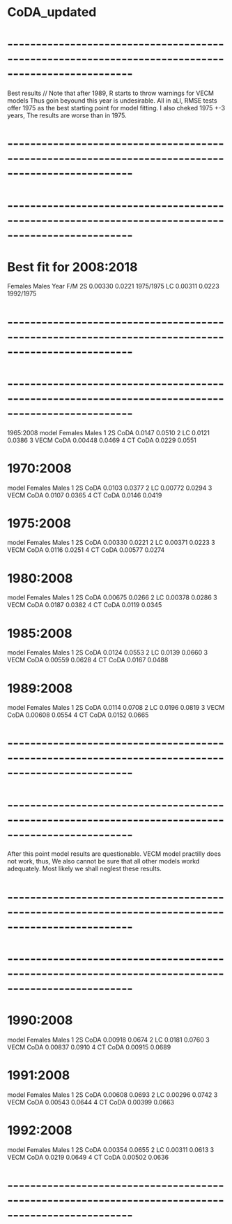 # CoDA_updated

# -------------------------------------------------------------------------------------------------- #
 Best results // Note that after 1989, R starts to throw warnings for VECM models 
 Thus goin beyound this year is undesirable. 
 All in aLl, RMSE tests offer 1975 as the best starting point for model fitting.
 I also cheked 1975 +-3 years, The results are worse than in 1975.
# -------------------------------------------------------------------------------------------------- #

# -------------------------------------------------------------------------------------------------- #
 # Best fit for 2008:2018
 Females      Males   Year F/M
 2S 0.00330   0.0221  1975/1975
 LC 0.00311   0.0223  1992/1975
# -------------------------------------------------------------------------------------------------- #

# -------------------------------------------------------------------------------------------------- #
 1965:2008
 model       Females  Males
 1 2S CoDA   0.0147  0.0510
 2 LC        0.0121  0.0386
 3 VECM CoDA 0.00448 0.0469
 4 CT CoDA   0.0229  0.0551

 # 1970:2008
 model       Females  Males
 1 2S CoDA   0.0103  0.0377
 2 LC        0.00772 0.0294
 3 VECM CoDA 0.0107  0.0365
 4 CT CoDA   0.0146  0.0419
 
# 1975:2008
 model       Females  Males
 1 2S CoDA   0.00330 0.0221
 2 LC        0.00371 0.0223
 3 VECM CoDA 0.0116  0.0251
 4 CT CoDA   0.00577 0.0274
 
# 1980:2008
 model       Females  Males
 1 2S CoDA   0.00675 0.0266
 2 LC        0.00378 0.0286
 3 VECM CoDA 0.0187  0.0382
 4 CT CoDA   0.0119  0.0345
 
# 1985:2008
 model       Females  Males
 1 2S CoDA   0.0124  0.0553
 2 LC        0.0139  0.0660
 3 VECM CoDA 0.00559 0.0628
 4 CT CoDA   0.0167  0.0488

# 1989:2008
 model       Females  Males
 1 2S CoDA   0.0114  0.0708
 2 LC        0.0196  0.0819
 3 VECM CoDA 0.00608 0.0554
 4 CT CoDA   0.0152  0.0665
# -------------------------------------------------------------------------------------------------- #

# -------------------------------------------------------------------------------------------------- #
 After this point model results are questionable. VECM model practilly does not work, thus,
 We also cannot be sure that all other models workd adequately. Most likely we shall neglest these results.
# -------------------------------------------------------------------------------------------------- #

# -------------------------------------------------------------------------------------------------- #
# 1990:2008
 model       Females  Males
 1 2S CoDA   0.00918 0.0674
 2 LC        0.0181  0.0760
 3 VECM CoDA 0.00837 0.0910
 4 CT CoDA   0.00915 0.0689
 
# 1991:2008
 model       Females  Males
 1 2S CoDA   0.00608 0.0693
 2 LC        0.00296 0.0742
 3 VECM CoDA 0.00543 0.0644
 4 CT CoDA   0.00399 0.0663

# 1992:2008
 model       Females  Males
 1 2S CoDA   0.00354 0.0655
 2 LC        0.00311 0.0613
 3 VECM CoDA 0.0219  0.0649
 4 CT CoDA   0.00502 0.0636
# -------------------------------------------------------------------------------------------------- #

